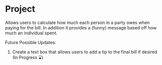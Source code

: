 # Project
Allows users to calculate how much each person in a party owes when paying for the bill. In addition it provides a (funny) message based off how much an individual spent.

Future Possible Updates:
1. Create a text box that allows users to add a tip to the final bill if desired (In Progress ⌛)

